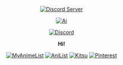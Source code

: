 <div align="center">


[![Discord Server](https://discordapp.com/api/guilds/1020705385411264525/embed.png)](https://kyoya.ga/discord)


[![Ai](https://us-east-1.tixte.net/uploads/kyoya.discowd.com/Ai.png)](https://kyoya.ga/)

  <a href="https://discord.com/users/468509605828493322"><img align="center" alt="Discord"
        src="https://lanyard.cnrad.dev/api/468509605828493322?bg=23283d&borderRadius=8px&hideDiscrim=false" /></a>
  
**__Hi!__**

[![MyAnimeList](https://img.shields.io/static/v1?label=&message=KyoyaTempest&color=2E51A2&logo=myanimelist&logoColor=white)](https://kyoya.ga/mal)
[![AniList](https://img.shields.io/static/v1?label=&message=kyoyacchi&color=02A9FF&logo=anilist&logoColor=white)](https://anilist.co/user/kyoyacchi/)
[![Kitsu](https://img.shields.io/static/v1?label=&message=kyoyacchi&color=FD755C&logo=kitsu&logoColor=white)](https://kitsu.io/users/kyoyacchi)
[![Pinterest](https://img.shields.io/static/v1?label=&message=kyoyacchi&color=red&logo=pinterest&logoColor=white)](https://pinterest.com/kyoyacchi/)
</div>
